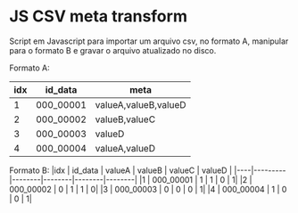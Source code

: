 # JS CSV meta transform

Script em Javascript para importar um arquivo csv, no formato A, manipular para
o formato B e gravar o arquivo atualizado no disco.

Formato A:

| idx | id_data   | meta                 |
| --- | --------- | -------------------- |
| 1   | 000_00001 | valueA,valueB,valueD |
| 2   | 000_00002 | valueB,valueC        |
| 3   | 000_00003 | valueD               |
| 4   | 000_00004 | valueA,valueD        |

Formato B:
|idx | id_data | valueA | valueB | valueC | valueD |
|----|---------|--------|--------|--------|--------|
|1 | 000_00001 | 1 | 1 | 0 | 1|
|2 | 000_00002 | 0 | 1 | 1 | 0|
|3 | 000_00003 | 0 | 0 | 0 | 1|
|4 | 000_00004 | 1 | 0 | 0 | 1|
